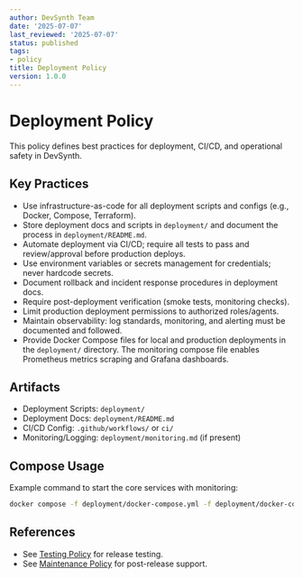 ```yaml
---
author: DevSynth Team
date: '2025-07-07'
last_reviewed: '2025-07-07'
status: published
tags:
- policy
title: Deployment Policy
version: 1.0.0
---
```


# Deployment Policy

This policy defines best practices for deployment, CI/CD, and operational safety in DevSynth.

## Key Practices

- Use infrastructure-as-code for all deployment scripts and configs (e.g., Docker, Compose, Terraform).
- Store deployment docs and scripts in `deployment/` and document the process in `deployment/README.md`.
- Automate deployment via CI/CD; require all tests to pass and review/approval before production deploys.
- Use environment variables or secrets management for credentials; never hardcode secrets.
- Document rollback and incident response procedures in deployment docs.
- Require post-deployment verification (smoke tests, monitoring checks).
- Limit production deployment permissions to authorized roles/agents.
- Maintain observability: log standards, monitoring, and alerting must be documented and followed.
- Provide Docker Compose files for local and production deployments in the
  `deployment/` directory. The monitoring compose file enables Prometheus metrics
  scraping and Grafana dashboards.

## Artifacts

- Deployment Scripts: `deployment/`
- Deployment Docs: `deployment/README.md`
- CI/CD Config: `.github/workflows/` or `ci/`
- Monitoring/Logging: `deployment/monitoring.md` (if present)

## Compose Usage

Example command to start the core services with monitoring:

```bash
docker compose -f deployment/docker-compose.yml -f deployment/docker-compose.monitoring.yml up -d
```

## References

- See [Testing Policy](testing.md) for release testing.
- See [Maintenance Policy](maintenance.md) for post-release support.